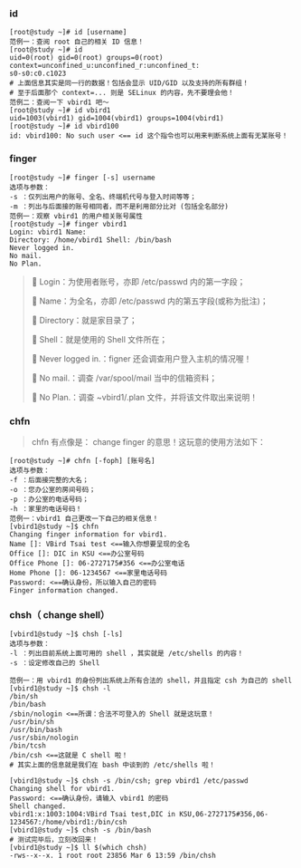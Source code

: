 ###  id

```
[root@study ~]# id [username]
范例一：查阅 root 自己的相关 ID 信息！
[root@study ~]# id
uid=0(root) gid=0(root) groups=0(root) context=unconfined_u:unconfined_r:unconfined_t:
s0-s0:c0.c1023
# 上面信息其实是同一行的数据！包括会显示 UID/GID 以及支持的所有群组！
# 至于后面那个 context=... 则是 SELinux 的内容，先不要理会他！
范例二：查阅一下 vbird1 吧～
[root@study ~]# id vbird1
uid=1003(vbird1) gid=1004(vbird1) groups=1004(vbird1)
[root@study ~]# id vbird100
id: vbird100: No such user <== id 这个指令也可以用来判断系统上面有无某账号！
```

###  finger

```
[root@study ~]# finger [-s] username
选项与参数：
-s ：仅列出用户的账号、全名、终端机代号与登入时间等等；
-m ：列出与后面接的账号相同者，而不是利用部分比对 (包括全名部分)
范例一：观察 vbird1 的用户相关账号属性
[root@study ~]# finger vbird1
Login: vbird1 Name:
Directory: /home/vbird1 Shell: /bin/bash
Never logged in.
No mail.
No Plan.
```

>  Login：为使用者账号，亦即 /etc/passwd 内的第一字段；
>
>  Name：为全名，亦即 /etc/passwd 内的第五字段\(或称为批注\)；
>
>  Directory：就是家目录了；
>
>  Shell：就是使用的 Shell 文件所在；
>
>  Never logged in.：figner 还会调查用户登入主机的情况喔！
>
>  No mail.：调查 /var/spool/mail 当中的信箱资料；
>
>  No Plan.：调查 ~vbird1/.plan 文件，并将该文件取出来说明！

###  chfn

> chfn 有点像是： change finger 的意思！这玩意的使用方法如下：

```
[root@study ~]# chfn [-foph] [账号名]
选项与参数：
-f ：后面接完整的大名；
-o ：您办公室的房间号码；
-p ：办公室的电话号码；
-h ：家里的电话号码！
范例一：vbird1 自己更改一下自己的相关信息！
[vbird1@study ~]$ chfn
Changing finger information for vbird1.
Name []: VBird Tsai test <==输入你想要呈现的全名
Office []: DIC in KSU <==办公室号码
Office Phone []: 06-2727175#356 <==办公室电话
Home Phone []: 06-1234567 <==家里电话号码
Password: <==确认身份，所以输入自己的密码
Finger information changed.
```

###  chsh（ change shell）

```
[vbird1@study ~]$ chsh [-ls]
选项与参数：
-l ：列出目前系统上面可用的 shell ，其实就是 /etc/shells 的内容！
-s ：设定修改自己的 Shell 

范例一：用 vbird1 的身份列出系统上所有合法的 shell，并且指定 csh 为自己的 shell
[vbird1@study ~]$ chsh -l
/bin/sh
/bin/bash
/sbin/nologin <==所谓：合法不可登入的 Shell 就是这玩意！
/usr/bin/sh
/usr/bin/bash
/usr/sbin/nologin
/bin/tcsh
/bin/csh <==这就是 C shell 啦！
# 其实上面的信息就是我们在 bash 中谈到的 /etc/shells 啦！

[vbird1@study ~]$ chsh -s /bin/csh; grep vbird1 /etc/passwd
Changing shell for vbird1.
Password: <==确认身份，请输入 vbird1 的密码
Shell changed.
vbird1:x:1003:1004:VBird Tsai test,DIC in KSU,06-2727175#356,06-1234567:/home/vbird1:/bin/csh
[vbird1@study ~]$ chsh -s /bin/bash
# 测试完毕后，立刻改回来！
[vbird1@study ~]$ ll $(which chsh)
-rws--x--x. 1 root root 23856 Mar 6 13:59 /bin/chsh
```





